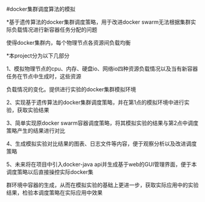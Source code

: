 #docker集群调度算法的模拟

*基于遗传算法的docker集群调度策略，用于改进docker swarm无法根据集群实际负载情况进行新容器任务分配的问题

使得docker集群内，每个物理节点各资源间负载均衡

*本project分为以下几部分

 1、模拟物理节点的cpu、内存、硬盘io、网络io四种资源负载情况以及当有新容器任务在节点中生成时，这些资源

 负载情况的变化。提供进行实验的docker集群模拟环境
 
 2、实现基于遗传算法的docker集群调度策略，并在第1点的模拟环境中进行实验，获取实验结果
 
 3、简单实现原docker swarm容器调度策略，将其模拟实验的结果与第2点中调度策略产生的结果进行对比
 
 4、生成模拟实验对比结果的图表、日志文件等内容，便于观察分析以及改进调度策略
 
 5、未来将在项目中引入docker-java api并生成基于web的GUI管理界面，便于本调度策略以后直接操控实际docker集
 
 群环境中容器的生成，从而在模拟实验的基础上更进一步，获取实际应用中的实验结果，检验本调度策略在实际应用中效果
 